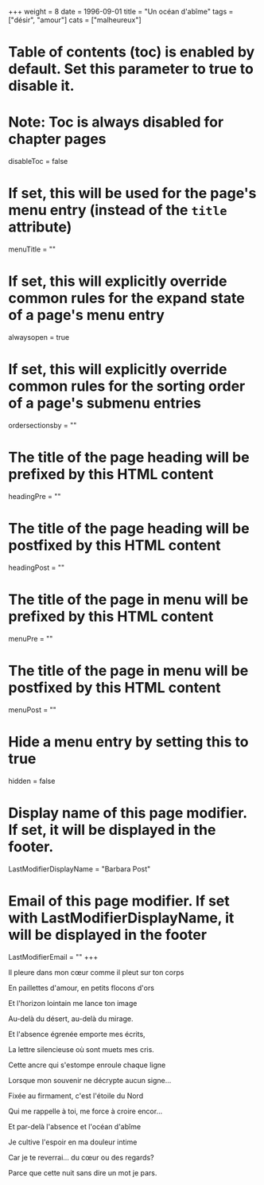 +++
weight = 8
date = 1996-09-01
title = "Un océan d'abîme"
tags = ["désir", "amour"]
cats = ["malheureux"]
# Table of contents (toc) is enabled by default. Set this parameter to true to disable it.
# Note: Toc is always disabled for chapter pages
disableToc = false
# If set, this will be used for the page's menu entry (instead of the `title` attribute)
menuTitle = ""
# If set, this will explicitly override common rules for the expand state of a page's menu entry
alwaysopen = true
# If set, this will explicitly override common rules for the sorting order of a page's submenu entries
ordersectionsby = ""
# The title of the page heading will be prefixed by this HTML content
headingPre = ""
# The title of the page heading will be postfixed by this HTML content
headingPost = ""
# The title of the page in menu will be prefixed by this HTML content
menuPre = ""
# The title of the page in menu will be postfixed by this HTML content
menuPost = ""
# Hide a menu entry by setting this to true
hidden = false
# Display name of this page modifier. If set, it will be displayed in the footer.
LastModifierDisplayName = "Barbara Post"
# Email of this page modifier. If set with LastModifierDisplayName, it will be displayed in the footer
LastModifierEmail = ""
+++

Il pleure dans mon cœur comme il pleut sur ton corps

En paillettes d'amour, en petits flocons d'ors

Et l'horizon lointain me lance ton image

Au-delà du désert, au-delà du mirage.

Et l'absence égrenée emporte mes écrits,

La lettre silencieuse où sont muets mes cris.

Cette ancre qui s'estompe enroule chaque ligne

Lorsque mon souvenir ne décrypte aucun signe...

Fixée au firmament, c'est l'étoile du Nord

Qui me rappelle à toi, me force à croire encor...

Et par-delà l'absence et l'océan d'abîme

Je cultive l'espoir en ma douleur intime

Car je te reverrai... du cœur ou des regards?

Parce que cette nuit sans dire un mot je pars.
